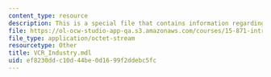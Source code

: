 ```yaml
---
content_type: resource
description: This is a special file that contains information regarding vcr industry.
file: https://ol-ocw-studio-app-qa.s3.amazonaws.com/courses/15-871-introduction-to-system-dynamics-fall-2013/ef8230ddc10d44be0d1699f2ddebc5fc_VCR_Industry.mdl
file_type: application/octet-stream
resourcetype: Other
title: VCR_Industry.mdl
uid: ef8230dd-c10d-44be-0d16-99f2ddebc5fc
---
```

